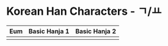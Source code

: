 
# Korean Han Characters - ㄱ/ㅛ

| Eum | Basic Hanja 1 | Basic Hanja 2 |
| :-: | :-----------: | :-----------: |
|     |               |               |
